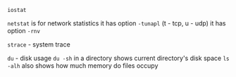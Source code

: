 
`iostat`

`netstat` is for network statistics
it has option `-tunapl` (t - tcp, u - udp)
it has option `-rnv` 

`strace` - system trace

`du` - disk usage
`du -sh` in a directory shows current directory's disk space
`ls -alh` also shows how much memory do files occupy




